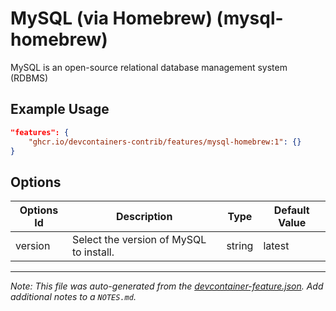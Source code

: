 

# MySQL (via Homebrew) (mysql-homebrew)

MySQL is an open-source relational database management system (RDBMS)

## Example Usage

```json
"features": {
    "ghcr.io/devcontainers-contrib/features/mysql-homebrew:1": {}
}
```

## Options

| Options Id | Description | Type | Default Value |
|-----|-----|-----|-----|
| version | Select the version of MySQL to install. | string | latest |



---

_Note: This file was auto-generated from the [devcontainer-feature.json](https://github.com/devcontainers-contrib/features/blob/main/src/mysql-homebrew/devcontainer-feature.json).  Add additional notes to a `NOTES.md`._
